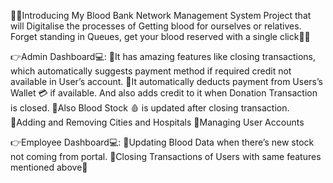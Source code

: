 🚀🚀Introducing My Blood Bank Network Management System Project that will Digitalise the processes of Getting blood for ourselves or relatives. 
Forget standing in Queues, get your blood reserved with a single click🤝✨

👉Admin Dashboard💻: 
🔵It has amazing features like closing transactions, which automatically suggests payment method if required credit not available in User’s account. 
🔵It automatically deducts payment from Users’s Wallet 💳 if available. And also adds credit to it when Donation Transaction is closed.
🔵Also Blood Stock 🩸 is updated after closing transaction.
🔵Adding and Removing Cities and Hospitals
🔵Managing User Accounts

👉Employee Dashboard💻:
🔵Updating Blood Data when there’s new stock not coming from portal.
🔵Closing Transactions of Users with same features mentioned above🤩
